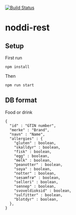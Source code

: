 [![Build Status](https://travis-ci.com/various-project/noddi-rest.svg?branch=master)](https://travis-ci.com/various-project/noddi-rest)

# noddi-rest

## Setup

First run
```
npm install
```


Then
```
npm run start
```

## DB format

Food or drink

```
{
  "id" : "GTIN number",
  "merke" : "Brand",
  "navn" : "Name",
  "allergies" : {
    "gluten" : boolean,
    "skalldyr" : boolean,
    "fisk" : boolean,
    "egg" : boolean,
    "melk" : boolean,
    "peanotter" : boolean,
    "soya" : boolean,
    "notter" : boolean,
    "sesamfrø" : boolean,
    "selleri" : boolean,
    "sennep" : boolean,
    "svoveldioksid" : boolean,
    "sulfitter" : boolean,
    "blotdyr" : boolean,
  },
}
```
